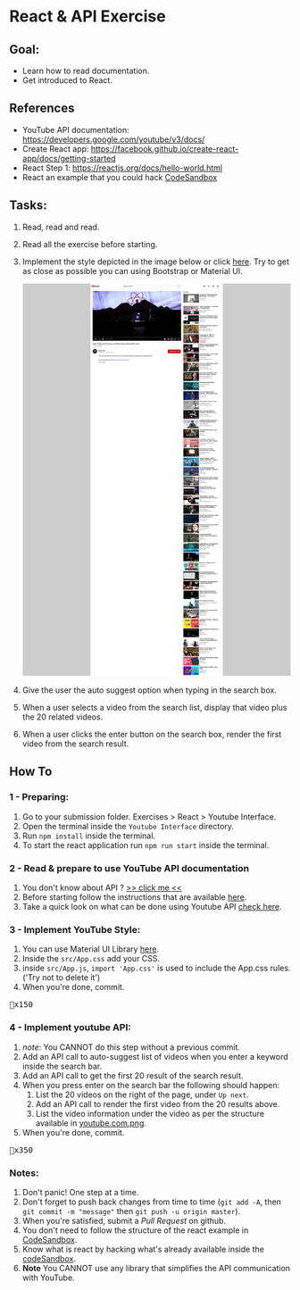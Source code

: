 # React & API Exercise

## Goal:

- Learn how to read documentation.
- Get introduced to React.

## References

- YouTube API documentation: https://developers.google.com/youtube/v3/docs/
- Create React app: https://facebook.github.io/create-react-app/docs/getting-started
- React Step 1: https://reactjs.org/docs/hello-world.html
- React an example that you could hack [CodeSandbox](https://codesandbox.io/s/441z8w4n4)

## Tasks:

1. Read, read and read.
1. Read all the exercise before starting.
1. Implement the style depicted in the image below or click [here](youtube.com.png). Try to get as close as possible you can using Bootstrap or Material UI.
    
    ![youtube.com.png](youtube.com.png)
    
1. Give the user the auto suggest option when typing in the search box.
1. When a user selects a video from the search list, display that video plus the 20 related videos.
1. When a user clicks the enter button on the search box, render the first video from the search result.


## How To

### 1 - Preparing:

1. Go to your submission folder. Exercises > React > Youtube Interface.
1. Open the terminal inside the `Youtube Interface` directory.
1. Run `npm install` inside the terminal.
1. To start the react application run `npm run start` inside the terminal.

### 2 - Read & prepare to use YouTube API documentation

1. You don't know about API ? [>> click me <<](http://bit.ly/2K0xuNw)
1. Before starting follow the instructions that are available [here](https://developers.google.com/youtube/v3/getting-started).
1. Take a quick look on what can be done using Youtube API [check here](https://developers.google.com/youtube/v3/docs/).


### 3 - Implement YouTube Style:

1. You can use Material UI Library [here](https://material-ui.com/).
1. Inside the `src/App.css` add your CSS.
1. inside `src/App.js`, `import 'App.css'` is used to include the App.css rules. ('Try not to delete it')
1. When you're done, commit.

<kbd>🔑x150</kbd>

### 4 - Implement youtube API:

1. *note*: You CANNOT do this step without a previous commit.
1. Add an API call to auto-suggest list of videos when you enter a keyword inside the search bar.
1. Add an API call to get the first 20 result of the search result.
1. When you press enter on the search bar the following should happen:
    1. List the 20 videos on the right of the page, under `Up next`.
    1. Add an API call to render the first video from the 20 results above.
    1. List the video information under the video as per the structure available in [youtube.com.png](youtube.com.png).
1. When you're done, commit.

<kbd>🔑x350</kbd>

### Notes:

1. Don't panic! One step at a time.
1. Don't forget to push back changes from time to time (`git add -A`, then `git commit -m "message"` then `git push -u origin master`).
1. When you're satisfied, submit a *Pull Request* on github.
1. You don't need to follow the structure of the react example in [CodeSandbox](https://codesandbox.io/s/441z8w4n4).
1. Know what is react by hacking what's already available inside the [codeSandbox](https://codesandbox.io/s/4w1qzoz54x).
1. **Note** You CANNOT use any library that simplifies the API communication with YouTube.
